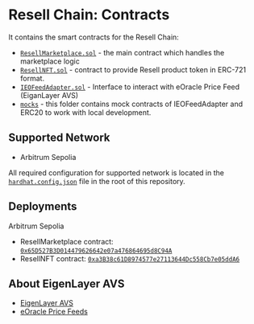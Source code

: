 # Resell Chain: Contracts

It contains the smart contracts for the Resell Chain:

- [`ResellMarketplace.sol`](./contracts/ResellMarketplace.sol) - the main contract which handles the marketplace logic
- [`ResellNFT.sol`](./contracts/ResellNFT.sol) - contract to provide Resell product token in ERC-721 format.
- [`IEOFeedAdapter.sol`](./contracts/interfaces/IEOFeedAdapter.sol) - Interface to interact with eOracle Price Feed (EiganLayer AVS)
- [`mocks`](./contracts/mocks/) - this folder contains mock contracts of IEOFeedAdapter and ERC20 to work with local development.

## Supported Network

- Arbitrum Sepolia

All required configuration for supported network is located in the [`hardhat.config.json`](./hardhat.config.json) file in the root of this repository.

## Deployments

Arbitrum Sepolia

- ResellMarketplace contract: [`0x65D527B3D014479626642e07a476864695d8C94A`](https://sepolia.arbiscan.io/address/0x65D527B3D014479626642e07a476864695d8C94A)
- ResellNFT contract: [`0xa3B38c61D8974577e27113644Dc558Cb7e05ddA6`](https://sepolia.arbiscan.io/address/0xa3B38c61D8974577e27113644Dc558Cb7e05ddA6)

## About EigenLayer AVS

- [EigenLayer AVS](https://avsecosystem.eigenlayer.xyz/)
- [eOracle Price Feeds](https://docs.eoracle.io/docs/eoracle-price-feeds/feed-addresses)
